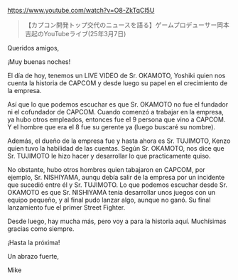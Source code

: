 https://www.youtube.com/watch?v=O8-ZkTqCI5U

> 【カプコン開発トップ交代のニュースを語る】ゲームプロデューサー岡本吉起のYouTubeライブ(25年3月7日) 

Queridos amigos,

¡Muy buenas noches!

El día de hoy, tenemos un LIVE VIDEO de Sr. OKAMOTO, Yoshiki quien nos cuenta la historia de CAPCOM y desde luego su papel en el crecimiento de la empresa.

Así que lo que podemos escuchar es que Sr. OKAMOTO no fue el fundador ni el cofundador de CAPCOM. Cuando comenzó a trabajar en la empresa, ya hubo otros empleados, entonces fue el 9 persona que vino a CAPCOM. Y el hombre que era el 8 fue su gerente ya (luego buscaré su nombre).

Además, el dueño de la empresa fue y hasta ahora es Sr. TUJIMOTO, Kenzo quien tuvo la habilidad de las cuentas. Según Sr. OKAMOTO, nos dice que Sr. TUJIMOTO le hizo hacer y desarrollar lo que practicamente quiso. 

No obstante, hubo otros hombres quien tabajaron en CAPCOM, por ejemplo, Sr. NISHIYAMA, aunqu debía salir de la empresa por un incidente que sucedió entre él y Sr. TUJIMOTO. Lo que podemos escuchar desde Sr. OKAMOTO es que Sr. NISHIYAMA tenía desarrollar unos juegos con un equipo pequeño, y al final pudo lanzar algo, aunque no ganó. Su final lanzamiento fue el primer Street Fighter.

Desde luego, hay mucha más, pero voy a para la historia aquí. Muchísimas gracias como siempre.

¡Hasta la próxima!

Un abrazo fuerte,

Mike
